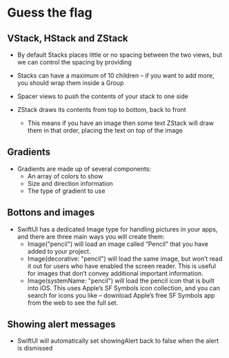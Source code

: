 # Guess the flag

## VStack, HStack and ZStack

* By default Stacks places little or no spacing between the two views, but we can control the spacing by providing
* Stacks can have a maximum of 10 children – if you want to add more, you should wrap them inside a Group
* Spacer views to push the contents of your stack to one side
* ZStack draws its contents from top to bottom, back to front

  * This means if you have an image then some text ZStack will draw them in that order, placing the text on top of the image

## Gradients

* Gradients are made up of several components:
	* An array of colors to show
	* Size and direction information
	* The type of gradient to use

## Bottons and images

* SwiftUI has a dedicated Image type for handling pictures in your apps, and there are three main ways you will create them:
	* Image("pencil") will load an image called “Pencil” that you have added to your project.
	* Image(decorative: "pencil") will load the same image, but won’t read it out for users who have enabled the screen reader. This is useful for images that don’t convey additional important information.
	* Image(systemName: "pencil") will load the pencil icon that is built into iOS. This uses Apple’s SF Symbols icon collection, and you can search for icons you like – download Apple’s free SF Symbols app from the web to see the full set.

## Showing alert messages

* SwiftUI will automatically set showingAlert back to false when the alert is dismissed
